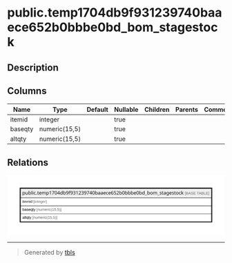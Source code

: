 # public.temp1704db9f931239740baaece652b0bbbe0bd_bom_stagestock

## Description

## Columns

| Name | Type | Default | Nullable | Children | Parents | Comment |
| ---- | ---- | ------- | -------- | -------- | ------- | ------- |
| itemid | integer |  | true |  |  |  |
| baseqty | numeric(15,5) |  | true |  |  |  |
| altqty | numeric(15,5) |  | true |  |  |  |

## Relations

![er](public.temp1704db9f931239740baaece652b0bbbe0bd_bom_stagestock.svg)

---

> Generated by [tbls](https://github.com/k1LoW/tbls)
